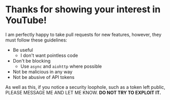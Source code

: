 # Thanks for showing your interest in YouTube!

I am perfectly happy to take pull requests for new features, however, they must follow these guidelines:

+ Be useful
  - I don't want pointless code
+ Don't be blocking
  - Use `async` and `aiohttp` where possible
+ Not be malicious in any way
+ Not be abusive of API tokens

As well as this, if you notice a security loophole, such as a token left public, PLEASE MESSAGE ME AND LET ME KNOW. **DO NOT TRY TO EXPLOIT IT.**